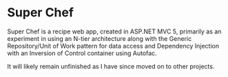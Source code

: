 # Super Chef
Super Chef is a recipe web app, created in ASP.NET MVC 5, primarily as an experiment in using an N-tier architecture along with the Generic Repository/Unit of Work pattern for data access and Dependency Injection with an Inversion of Control container using Autofac. 

It will likely remain unfinished as I have since moved on to other projects. 
